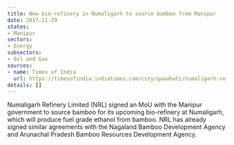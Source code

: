 ```yaml
---
title: New bio-refinery in Numaligarh to source bamboo from Manipur
date: 2017-11-29
states:
- Manipur
sectors:
- Energy
subsectors:
- Oil and Gas
sources:
- name: Times of India
  url: https://timesofindia.indiatimes.com/city/guwahati/numaligarh-refinery-limited-signs-mou-with-manipur-govt-to-source-bamboo-for-its-upcoming-bio-refinery/articleshow/61768825.cms
details: []
---
```


Numaligarh Refinery Limited (NRL) signed an MoU with the Manipur government to source bamboo for its upcoming bio-refinery at Numaligarh, which will produce fuel grade ethanol from bamboo. NRL has already signed similar agreements with the Nagaland Bamboo Development Agency and Arunachal Pradesh Bamboo Resources Development Agency.
